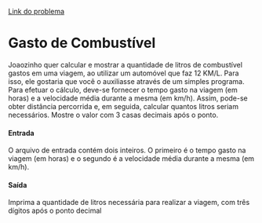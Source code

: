[Link do problema](https://www.beecrowd.com.br/judge/problems/view/1017)
# Gasto de Combustível
Joaozinho quer calcular e mostrar a quantidade de litros de combustível gastos em uma viagem, ao utilizar um automóvel que faz 12 KM/L. Para isso, ele gostaria que você o auxiliasse através de um simples programa. Para efetuar o cálculo, deve-se fornecer o tempo gasto na viagem (em horas) e a velocidade média durante a mesma (em km/h). Assim, pode-se obter distância percorrida e, em seguida, calcular quantos litros seriam necessários. Mostre o valor com 3 casas decimais após o ponto.

#### Entrada
O arquivo de entrada contém dois inteiros. O primeiro é o tempo gasto na viagem (em horas) e o segundo é a velocidade média durante a mesma (em km/h).

#### Saída
Imprima a quantidade de litros necessária para realizar a viagem, com três dígitos após o ponto decimal